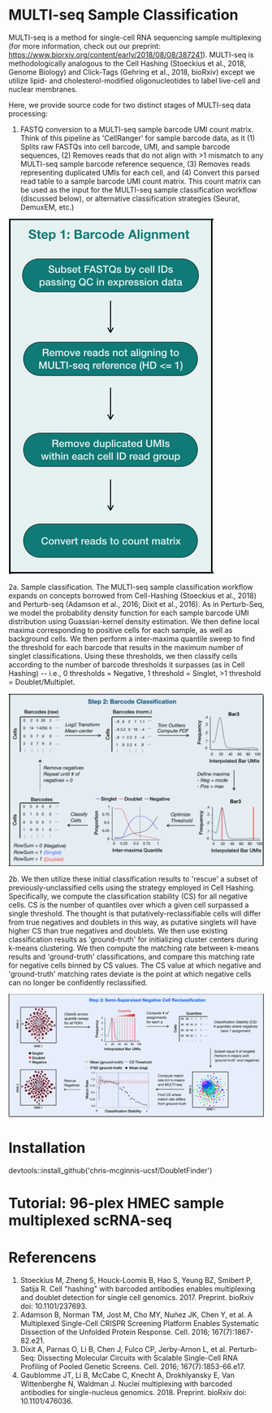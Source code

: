 # MULTI-seq Sample Classification
MULTI-seq is a method for single-cell RNA sequencing sample multiplexing (for more information, check out our preprint: https://www.biorxiv.org/content/early/2018/08/08/387241). MULTI-seq is methodologically analogous to the Cell Hashing (Stoeckius et al., 2018, Genome Biology) and Click-Tags (Gehring et al., 2018, bioRxiv) except we utilize lipid- and cholesterol-modified oligonucleotides to label live-cell and nuclear membranes.

Here, we provide source code for two distinct stages of MULTI-seq data processing:

1. FASTQ conversion to a MULTI-seq sample barcode UMI count matrix. Think of this pipeline as 'CellRanger' for sample barcode data, as it (1) Splits raw FASTQs into cell barcode, UMI, and sample barcode sequences, (2) Removes reads that do not align with >1 mismatch to any MULTI-seq sample barcode reference sequence, (3) Removes reads representing duplicated UMIs for each cell, and (4) Convert this parsed read table to a sample barcode UMI count matrix. This count matrix can be used as the input for the MULTI-seq sample classification workflow (discussed below), or alternative classification strategies (Seurat, DemuxEM, etc.)

![alternativetext](/Figures/MULTIseq_Alignment.png)

2a. Sample classification. The MULTI-seq sample classification workflow expands on concepts borrowed from Cell-Hashing (Stoeckius et al., 2018) and Perturb-seq (Adamson et al., 2016; Dixit et al., 2016). As in Perturb-Seq, we model the probability density function for each sample barcode UMI distribution using Guassian-kernel density estimation. We then define local maxima corresponding to positive cells for each sample, as well as background cells. We then perform a inter-maxima quantile sweep to find the threshold for each barcode that results in the maximum number of singlet classifications. Using these thresholds, we then classify cells according to the number of barcode thresholds it surpasses (as in Cell Hashing) -- i.e., 0 thresholds = Negative, 1 threshold = Singlet, >1 threshold = Doublet/Multiplet.

![alternativetext](/Figures/MULTIseq_ClassificationWorkflow.png)

2b. We then utilize these initial classification results to 'rescue' a subset of previously-unclassified cells using the strategy employed in Cell Hashing. Specifically, we compute the classification stability (CS) for all negative cells. CS is the number of quantiles over which a given cell surpassed a single threshold. The thought is that putatively-reclassifiable cells will differ from true negatives and doublets in this way, as putative singlets will have higher CS than true negatives and doublets. We then use existing classification results as 'ground-truth' for initializing cluster centers during k-means clustering. We then compute the matching rate between k-means results and 'ground-truth' classifications, and compare this matching rate for negative cells binned by CS values. The CS value at which negative and 'ground-truth' matching rates deviate is the point at which negative cells can no longer be confidently reclassified.

![alternativetext](/Figures/MULTIseq_NegativeCellReclassification.png)

# Installation
devtools::install_github('chris-mcginnis-ucsf/DoubletFinder')

# Tutorial: 96-plex HMEC sample multiplexed scRNA-seq

# Referencens
1. Stoeckius M, Zheng S, Houck-Loomis B, Hao S, Yeung BZ, Smibert P, Satija R. Cell "hashing" with barcoded antibodies enables multiplexing and doublet detection for single cell genomics. 2017. Preprint. bioRxiv doi: 10.1101/237693.
2. Adamson B, Norman TM, Jost M, Cho MY, Nuñez JK, Chen Y, et al. A Multiplexed Single-Cell CRISPR Screening Platform Enables Systematic Dissection of the Unfolded Protein Response. Cell. 2016; 167(7):1867-82.e21.
3. Dixit A, Parnas O, Li B, Chen J, Fulco CP, Jerby-Arnon L, et al. Perturb-Seq: Dissecting Molecular Circuits with Scalable Single-Cell RNA Profiling of Pooled Genetic Screens. Cell. 2016; 167(7):1853-66.e17.
4. Gaublomme JT, Li B, McCabe C, Knecht A, Drokhlyansky E, Van Wittenberghe N, Waldman J. Nuclei multiplexing with barcoded antibodies for single-nucleus genomics. 2018. Preprint. bioRxiv doi: 10.1101/476036.
